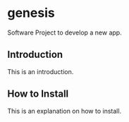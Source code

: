 # genesis
Software Project to develop a new app.

## Introduction
This is an introduction.

## How to Install
This is an explanation on how to install.

###

